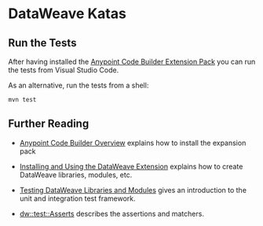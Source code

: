 # DataWeave Katas

## Run the Tests

After having installed the [Anypoint Code Builder Extension Pack](https://docs.mulesoft.com/anypoint-code-builder/) you can run the tests from Visual Studio Code.

As an alternative, run the tests from a shell:

```shell
mvn test
```

## Further Reading

- [Anypoint Code Builder Overview](https://docs.mulesoft.com/anypoint-code-builder/) explains how to install the expansion pack

- [Installing and Using the DataWeave Extension](https://docs.mulesoft.com/dataweave/latest/dataweave-extension-plugin) explains how to create DataWeave libraries, modules, etc.

- [Testing DataWeave Libraries and Modules](https://docs.mulesoft.com/dataweave/latest/dataweave-testing-framework) gives an introduction to the unit and integration test framework.

- [dw::test::Asserts](https://docs.mulesoft.com/dataweave/latest/dw-test-asserts) describes the assertions and matchers.
